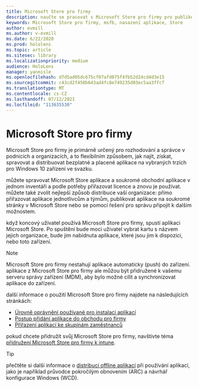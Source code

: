 ```yaml
---
title: Microsoft Store pro firmy
description: naučte se pracovat s Microsoft Store pro firmy pro publikování aplikací hybridní reality do vaší firmy.
keywords: Microsoft Store pro firmy, msfb, nasazení aplikace, Store
author: evmill
ms.author: v-evmill
ms.date: 6/22/2020
ms.prod: hololens
ms.topic: article
ms.sitesec: library
ms.localizationpriority: medium
audience: HoloLens
manager: yannisle
ms.openlocfilehash: d7d5ad05dc675cf07afd075f4fb52d24cd4d3e15
ms.sourcegitcommit: c43cd2f450b643ad4fc8e749235d03ec5aa3ffcf
ms.translationtype: MT
ms.contentlocale: cs-CZ
ms.lasthandoff: 07/12/2021
ms.locfileid: "113635530"
---
```

# <a name="microsoft-store-for-business"></a>Microsoft Store pro firmy

Microsoft Store pro firmy je primárně určený pro rozhodování a správce v podnicích a organizacích, a to flexibilním způsobem, jak najít, získat, spravovat a distribuovat bezplatné a placené aplikace na vybraných trzích pro Windows 10 zařízení ve svazku. 

můžete spravovat Microsoft Store aplikace a soukromé obchodní aplikace v jednom inventáři a podle potřeby přiřazovat licence a znovu je používat. můžete také zvolit nejlepší způsob distribuce vaší organizace: přímo přiřazovat aplikace jednotlivcům a týmům, publikovat aplikace na soukromé stránky v Microsoft Store nebo se pomocí řešení pro správu připojit k dalším možnostem.

když koncový uživatel používá Microsoft Store pro firmy, spustí aplikaci Microsoft Store. Po spuštění bude moci uživatel vybrat kartu s názvem jejich organizace, bude jim nabídnuta aplikace, které jsou jim k dispozici, nebo toto zařízení.

> [!Note] 
> Microsoft Store pro firmy nestahují aplikace automaticky (push) do zařízení. aplikace z Microsoft Store pro firmy ale můžou být přidružené k vašemu serveru správy zařízení (MDM), aby bylo možné cílit a synchronizovat aplikace do zařízení.

další informace o použití Microsoft Store pro firmy najdete na následujících stránkách:

* [Úrovně oprávnění používané pro instalaci aplikací](/mem/intune/configuration/device-restrictions-windows-holographic#app-store)
* [Postup přidání aplikace do obchodu pro firmy](/mem/intune/apps/store-apps-windows)
* [Přiřazení aplikací ke skupinám zaměstnanců](/mem/intune/apps/windows-store-for-business)

pokud chcete přidružit svůj Microsoft Store pro firmy, navštivte téma [přidružení Microsoft Store pro firmy k intune](/mem/intune/apps/windows-store-for-business#associate-your-microsoft-store-for-business-account-with-intune).

> [!Tip]
> přečtěte si další informace o [distribuci offline aplikací](/microsoft-store/distribute-offline-apps) při používání aplikací, jako je například průvodce pokročilým obnovením (ARC) a návrhář konfigurace Windows (WCD).
